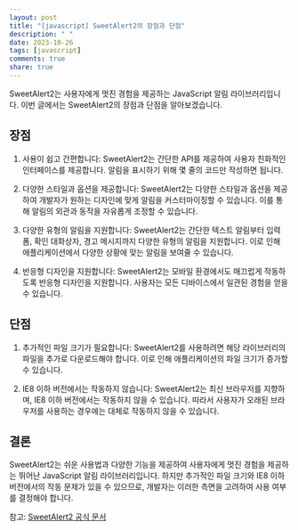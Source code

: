 ```yaml
---
layout: post
title: "[javascript] SweetAlert2의 장점과 단점"
description: " "
date: 2023-10-26
tags: [javascript]
comments: true
share: true
---
```


SweetAlert2는 사용자에게 멋진 경험을 제공하는 JavaScript 알림 라이브러리입니다. 이번 글에서는 SweetAlert2의 장점과 단점을 알아보겠습니다.

## 장점

1. 사용이 쉽고 간편합니다: SweetAlert2는 간단한 API를 제공하여 사용자 친화적인 인터페이스를 제공합니다. 알림을 표시하기 위해 몇 줄의 코드만 작성하면 됩니다.

2. 다양한 스타일과 옵션을 제공합니다: SweetAlert2는 다양한 스타일과 옵션을 제공하여 개발자가 원하는 디자인에 맞게 알림을 커스터마이징할 수 있습니다. 이를 통해 알림의 외관과 동작을 자유롭게 조정할 수 있습니다.

3. 다양한 유형의 알림을 지원합니다: SweetAlert2는 간단한 텍스트 알림부터 입력 폼, 확인 대화상자, 경고 메시지까지 다양한 유형의 알림을 지원합니다. 이로 인해 애플리케이션에서 다양한 상황에 맞는 알림을 보여줄 수 있습니다.

4. 반응형 디자인을 지원합니다: SweetAlert2는 모바일 환경에서도 매끄럽게 작동하도록 반응형 디자인을 지원합니다. 사용자는 모든 디바이스에서 일관된 경험을 얻을 수 있습니다.

## 단점

1. 추가적인 파일 크기가 필요합니다: SweetAlert2를 사용하려면 해당 라이브러리의 파일을 추가로 다운로드해야 합니다. 이로 인해 애플리케이션의 파일 크기가 증가할 수 있습니다.

2. IE8 이하 버전에서는 작동하지 않습니다: SweetAlert2는 최신 브라우저를 지향하며, IE8 이하 버전에서는 작동하지 않을 수 있습니다. 따라서 사용자가 오래된 브라우저를 사용하는 경우에는 대체로 작동하지 않을 수 있습니다.

## 결론

SweetAlert2는 쉬운 사용법과 다양한 기능을 제공하여 사용자에게 멋진 경험을 제공하는 뛰어난 JavaScript 알림 라이브러리입니다. 하지만 추가적인 파일 크기와 IE8 이하 버전에서의 작동 문제가 있을 수 있으므로, 개발자는 이러한 측면을 고려하여 사용 여부를 결정해야 합니다.

참고: [SweetAlert2 공식 문서](https://sweetalert2.github.io)